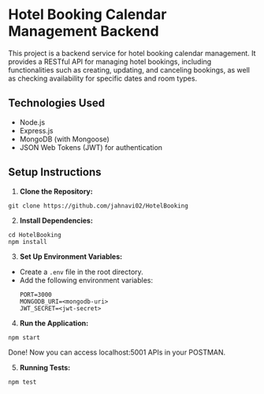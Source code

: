 # Hotel Booking Calendar Management Backend

This project is a backend service for hotel booking calendar management. It provides a RESTful API for managing hotel bookings, including functionalities such as creating, updating, and canceling bookings, as well as checking availability for specific dates and room types.

## Technologies Used

- Node.js
- Express.js
- MongoDB (with Mongoose)
- JSON Web Tokens (JWT) for authentication

## Setup Instructions

1. **Clone the Repository:**
```shell
git clone https://github.com/jahnavi02/HotelBooking
```


2. **Install Dependencies:**
```shell
cd HotelBooking
npm install
```


3. **Set Up Environment Variables:**
- Create a `.env` file in the root directory.
- Add the following environment variables:
  ```
  PORT=3000
  MONGODB_URI=<mongodb-uri>
  JWT_SECRET=<jwt-secret>
  ```

4. **Run the Application:**
```shell
npm start
```
Done! Now you can access localhost:5001 APIs in your POSTMAN.

5. **Running Tests:**
```shell
npm test
```


<!-- 6. **Accessing the API:**
- The API documentation can be found in the code comments and/or separate API documentation file.
- The API will be available at `http://localhost:5001`. -->



